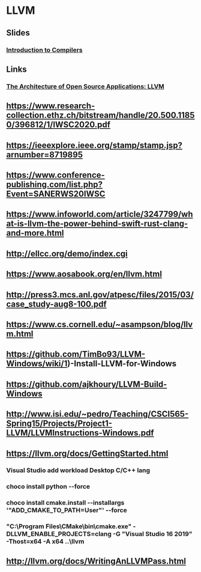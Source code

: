 # LLVM
## Slides
### [Introduction to Compilers](https://www.cs.umd.edu/class/fall2018/cmsc430/slides/xx-llvm.pdf)
## Links
### [The Architecture of Open Source Applications: LLVM](http://www.aosabook.org/en/llvm.html)

## https://www.research-collection.ethz.ch/bitstream/handle/20.500.11850/396812/1/IWSC2020.pdf

## https://ieeexplore.ieee.org/stamp/stamp.jsp?arnumber=8719895

## https://www.conference-publishing.com/list.php?Event=SANERWS20IWSC

## https://www.infoworld.com/article/3247799/what-is-llvm-the-power-behind-swift-rust-clang-and-more.html

## http://ellcc.org/demo/index.cgi

## https://www.aosabook.org/en/llvm.html

## http://press3.mcs.anl.gov/atpesc/files/2015/03/case_study-aug8-100.pdf

## https://www.cs.cornell.edu/~asampson/blog/llvm.html

## https://github.com/TimBo93/LLVM-Windows/wiki/1)-Install-LLVM-for-Windows

## https://github.com/ajkhoury/LLVM-Build-Windows

## http://www.isi.edu/~pedro/Teaching/CSCI565-Spring15/Projects/Project1-LLVM/LLVMInstructions-Windows.pdf

## https://llvm.org/docs/GettingStarted.html

### Visual Studio add workload Desktop C/C++ lang
### choco install python --force
### choco install cmake.install --installargs '"ADD_CMAKE_TO_PATH=User"' --force
### "C:\Program Files\CMake\bin\cmake.exe" -DLLVM_ENABLE_PROJECTS=clang  -G "Visual Studio 16 2019" -Thost=x64 -A x64 ..\llvm

## http://llvm.org/docs/WritingAnLLVMPass.html
